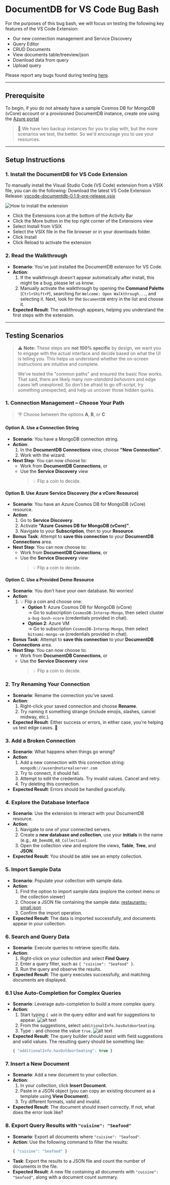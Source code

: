 # DocumentDB for VS Code Bug Bash

For the purposes of this bug bash, we will focus on testing the following key features of the VS Code Extension:

- Our new connection management and Service Discovery
- Query Editor
- CRUD Documents
- View documents table/treeview/json
- Download data from query
- Upload query

Please report any bugs found during testing [here](https://microsoft.sharepoint.com/:fl:/r/teams/CosmosDB/Shared%20Documents/Developer%20Experience%20Team/Loop%20paragraph%201.loop?d=w2ded8323914647c59e33d8f7c2137d0f&csf=1&web=1&nav=cz0lMkZ0ZWFtcyUyRkNvc21vc0RCJmQ9YiFPQjdRaHpYV1pVaTYtQ3VhWGtULUI2VFZ1TkYzOHlSSmdSMkhIWDVKMVpYUWpZWWE5ZE9BVEpQU2RWWkZVRWV3JmY9MDFUU043VDRSRFFQV1MyUlVSWVZEWjRNNlk2N0JCRzdJUCZjPSUyRiZmbHVpZD0xJmE9VGVhbXMmcD0lNDBmbHVpZHglMkZsb29wLXBhZ2UtY29udGFpbmVy).

--- 

## Prerequisite
To begin, if you do not already have a sample Cosmos DB for MongoDB (vCore) account or a provisioned DocumentDB instance, create one using the [Azure portal](aka.ms/tryvcore)

> 🛟 We have two backup instances for you to play with, but the more scenarios we test, the better. So we'd encourage you to use your resources.

---

## Setup Instructions

### 1. **Install the DocumentDB for VS Code Extension**

To manually install the Visual Studio Code (VS Code) extension from a VSIX file, you can do the following: Download the latest VS Code Extension Release: [vscode-documentdb-0.1.9-pre-release.vsix](https://github.com/khelanmodi/mongo-vs-code-bug-bash/blob/main/vscode-documentdb-0.1.9-pre-release.vsix)

![How to install the extension](images/vsix.png)

- Click the Extensions icon at the bottom of the Activity Bar
- Click the More button in the top right corner of the Extensions view
- Select Install from VSIX
- Select the VSIX file in the file browser or in your downloads folder.
- Click Install
- Click Reload to activate the extension

### 2. **Read the Walkthrough**

- **Scenario**: You’ve just installed the DocumentDB extension for VS Code.
- **Action**:
  1. If the walkthrough doesn't appear automatically after install, this might be a bug, please let us know.
  2. Manually activate the walkthrough by opening the **Command Palette** (`Ctrl+Shift+P`), searching for `Welcome: Open Walkthrough...`, and selecting it. Next, look for the `DocumentDB` entry in the list and choose it.
- **Expected Result**: The walkthrough appears, helping you understand the first steps with the extension.


---

## Testing Scenarios

> ⚠️ **Note:** These steps are **not 100% specific** by design, we want you to engage with the actual interface and decide based on what the UI is telling you. This helps us understand whether the on-screen instructions are intuitive and complete.  
>
> We've tested the "common paths" and ensured the basic flow works. That said, there are likely many *non-standard behaviors* and edge cases left unexplored. So don't be afraid to go off-script,  try something unexpected, and help us uncover those hidden quirks.

### 1. **Connection Management – Choose Your Path**

> 🪧 Choose between the options **A**, **B**, or **C**

#### **Option A. Use a Connection String**
- **Scenario**: You have a MongoDB connection string.
- **Action**:
  1. In the **DocumentDB Connections** view, choose **"New Connection"**.
  2. Work with the wizard.
- **Next Step**: You can now choose to:
  - Work from **DocumentDB Connections**, or
  - Use the **Service Discovery** view  
    > 💡 Flip a coin to decide.

#### **Option B. Use Azure Service Discovery (for a vCore Resource)**
- **Scenario**: You have an Azure Cosmos DB for MongoDB (vCore) resource.
- **Action**:
  1. Go to **Service Discovery**.
  2. Activate **"Azure Cosmos DB for MongoDB (vCore)"**.
  3. Navigate to your **Subscription**, then to your **Resource**.
- **Bonus Task**: Attempt to **save this connection** to your **DocumentDB Connections** area.
- **Next Step**: You can now choose to:
  - Work from **DocumentDB Connections**, or
  - Use the **Service Discovery** view  
    > 💡 Flip a coin to decide.

#### **Option C. Use a Provided Demo Resource**
- **Scenario**: You don’t have your own database. No worries!
- **Action**:
  1. 💡 Flip a coin and choose one:
     - **Option 1**: Azure Cosmos DB for MongoDB (vCore)  
       → Go to subscription `CosmosDB-Interop-Mongo`, then select cluster `a-bug-bash-vcore` (credentials provided in chat).
     - **Option 2**: Azure VM  
       → Go to subscription `CosmosDB-Interop-Mongo`, then select `bitnami-mongo-vm` (credentials provided in chat).
- **Bonus Task**: Attempt to **save this connection** to your **DocumentDB Connections** area.
- **Next Step**: You can now choose to:
  - Work from **DocumentDB Connections**, or
  - Use the **Service Discovery** view  
    > 💡 Flip a coin to decide.

### 2. **Try Renaming Your Connection**
- **Scenario**: Rename the connection you've saved.
- **Action**:
  1. Right-click your saved connection and choose **Rename**.
  2. Try naming it something strange (include emojis, slashes, cancel midway, etc.).
- **Expected Result**: Either success or errors, in either case, you're helping us test edge cases. 🧪

### 3. **Add a Broken Connection**
- **Scenario**: What happens when things go wrong?
- **Action**:
  1. Add a new connection with this connection string:  
     `mongodb://auser@notarealserver.com`
  2. Try to connect,  it should fail.
  3. Attempt to edit the credentials. Try invalid values. Cancel and retry.
  4. Try deleting this connection.
- **Expected Result**: Errors should be handled gracefully.

### 4. **Explore the Database Interface**

- **Scenario**: Use the extension to interact with your DocumentDB resource.
- **Action**:
  1. Navigate to one of your connected servers.
  2. Create a **new database and collection**,  use your **initials** in the name (e.g., `AB_DemoDB`, `AB_Collection`).
  3. Open the collection view and explore the views,  **Table**, **Tree**, and **JSON**.
- **Expected Result**: You should be able see an empty collection.

### 5. **Import Sample Data**

- **Scenario**: Populate your collection with sample data.
- **Action**:
  1. Find the option to import sample data (explore the context menu or the collection viewer)
  2. Choose a JSON file containing the sample data: [restaurants-small.json](restaurants-small.json)
  3. Confirm the import operation.
- **Expected Result**: The data is imported successfully, and documents appear in your collection.

### 6. **Search and Query Data**

- **Scenario**: Execute queries to retrieve specific data.
- **Action**:
  1. Right-click on your collection and select **Find Query**.
  2. Enter a query filter, such as `{ "cuisine": "Seafood" }`.
  3. Run the query and observe the results.
- **Expected Result**: The query executes successfully, and matching documents are displayed.

### 6.1 **Use Auto-Completion for Complex Queries**

- **Scenario**: Leverage auto-completion to build a more complex query.
- **Action**:
  1. Start typing `{ add` in the query editor and wait for suggestions to appear.
    ![alt text](images/image-1.png)
  2. From the suggestions, select `additionalInfo.hasOutdoorSeating`.
  3. Type `:` and choose the value `true`.
    ![alt text](images/image-2.png)
- **Expected Result**: The query builder should assist with field suggestions and valid values. The resulting query should be something like:  
  ```javascript
  { "additionalInfo.hasOutdoorSeating": true }
  ```

### 7. **Insert a New Document**

- **Scenario**: Add a new document to your collection.
- **Action**:
  1. In your collection, click **Insert Document**.
  2. Paste in a JSON object (you can copy an existing document as a template using **View Document**).
  3. Try different formats,  valid and invalid.
- **Expected Result**: The document should insert correctly. If not, what does the error look like?


### 8. **Export Query Results with `"cuisine": "Seafood"`**
   - **Scenario**: Export all documents where `"cuisine": "Seafood"`.
   - **Action**: Use the following command to filter the results:
     ```javascript
     { "cuisine": "Seafood" }
     ```
   - **Task**: Export the results to a JSON file and count the number of documents in the file.
   - **Expected Result**: A new file containing all documents with `"cuisine": "Seafood"`, along with a document count summary.
